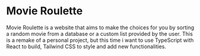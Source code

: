 # Movie Roulette

Movie Roulette is a website that aims to make the choices for you by sorting a random movie from a database or a custom list provided by the user. This is a remake of a personal project, but this time i want to use TypeScript with React to build, Tailwind CSS to style and add new functionalities.
